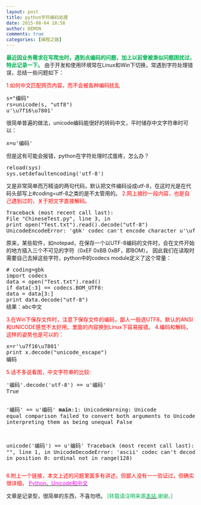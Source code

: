 ```yaml
---
layout: post
title: python字符编码处理
date: 2015-08-04 18:58
author: DEMON
comments: true
categories: [编程之路]
---
```

<strong><span style="color: #00B050;">最近因业务需求在写爬虫时，遇到点编码的问题，加上以前曾被类似问题困扰过，特此记录一下。</span></strong>
由于开发和使用环境常在Linux和Win下切换，常遇到字符处理错误，总结一些问题如下：

<span style="color: #ff0000;">1.如何中文匹配网页内容，而不会被各种编码扰乱</span>
<pre lang="python">s="编码"
rs=unicode(s, "utf8")
u'\u7f16\u7801'</pre>
很简单普遍的做法，unicode编码能很好的转码中文，平时储存中文字符串时可以：
<pre lang="python">x=u'编码'</pre>
但是这有可能会报错，python在字符处理时忒蛋疼，怎么办？
<pre lang="python">reload(sys)
sys.setdefaultencoding('utf-8')</pre>
又是非常简单而万精油的两句代码，默认把文件编码设成utf-8，在这时光是在代码头部写上#coding=utf-8之类的是不太管用的。
<span style="color: #ff0000;">2.网上摘抄一段内容，也是自己遇到过的，关于把文字直接解码。</span>
<pre lang="python">Traceback (most recent call last):
File "ChineseTest.py", line 3, in 
print open("Test.txt").read().decode("utf-8")
UnicodeEncodeError: 'gbk' codec can't encode character u'\ufeff' in position 0: illegal multibyte sequence</pre>
原来，某些软件，如notepad，在保存一个以UTF-8编码的文件时，会在文件开始的地方插入三个不可见的字符（0xEF 0xBB 0xBF，即BOM）。
因此我们在读取时需要自己去掉这些字符，python中的codecs module定义了这个常量：
<pre lang="python"># coding=gbk
import codecs
data = open("Test.txt").read()
if data[:3] == codecs.BOM_UTF8:
data = data[3:]
print data.decode("utf-8")
结果：abc中文</pre>
<span style="color: #ff0000;">3.在Win下保存文件时，注意下保存文件的编码，鄙人一般选UTF8，默认的ANSI和UNICODE感觉不太好用。里面的内容换到Linux下容易报错。</span>
<span style="color: #ff0000;">4.编码和解码，这样的姿势也是可以的：</span>
<pre lang="python">x=r'\u7f16\u7801'
print x.decode("unicode_escape")
编码</pre>
<span style="color: #ff0000;">
5.话不多说看图，中文字符串的比较:</span>
<pre lang="python">'编码'.decode('utf-8') == u'编码'
True

'编码' == u'编码'
__main__:1: UnicodeWarning: Unicode equal comparison failed to convert both arguments to Unicode - interpreting them as being unequal
False

unicode('编码') == u'编码'
Traceback (most recent call last):
  File "", line 1, in 
UnicodeDecodeError: 'ascii' codec can't decode byte 0xe7 in position 0: ordinal not in range(128)</pre>
<span style="color: #ff0000;">6.附上一个链接，本文上述的问题里面多有讲述，但鄙人没有一一验证过，但确实很详细。</span>
<span style="color: #ff00ff;"><a title="Python、Unicode和中文" href="http://blog.csdn.net/summerhust/article/details/6654150" target="_blank"><span style="color: #ff00ff;">Python、Unicode和中文</span></a></span>

文章是记录型，很简单的东西，不喜勿喷。
<span style="color: #00B050;">[转载请注明来源<a href="http://www.dawner.info" target="_blank"><span style="color: #00B050;">本站</span></a>,谢谢。]</span>
